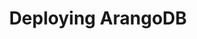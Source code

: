 ---
fileID: architecture-deployment-modes
title: Deploying ArangoDB
weight: 720
description:
layout: label
---